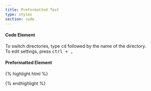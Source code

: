 ```yaml
---
title: Preformatted Text
type: styles
section: code
---
```


<h4>Code Element</h4>

To switch directories, type <kbd>cd</kbd> followed by the name of the directory.<br>
To edit settings, press <kbd><kbd>ctrl</kbd> + <kbd>,</kbd></kbd>

<h4>Preformatted Element</h4>

{% highlight html %}
<!-- This is the code for a loading animation using the rouge syntax highlighter -->
<div class="loading loading-large"></div>
{% endhighlight %}